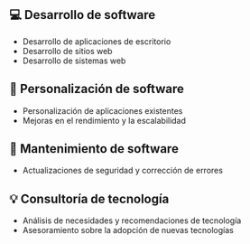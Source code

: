 ## 💻 Desarrollo de software
- Desarrollo de aplicaciones de escritorio
- Desarrollo de sitios web
- Desarrollo de sistemas web

## 🔧 Personalización de software
- Personalización de aplicaciones existentes
- Mejoras en el rendimiento y la escalabilidad

## 🔩 Mantenimiento de software
- Actualizaciones de seguridad y corrección de errores

## 💡 Consultoría de tecnología
- Análisis de necesidades y recomendaciones de tecnología
- Asesoramiento sobre la adopción de nuevas tecnologías
